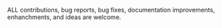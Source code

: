 ALL contributions, bug reports, bug fixes, documentation improvements, enhanchments, and ideas are welcome.
